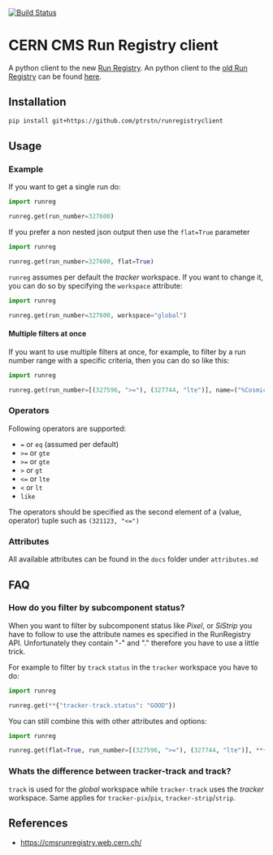[![Build Status](https://travis-ci.com/ptrstn/runregistryclient.svg?branch=master)](https://travis-ci.com/ptrstn/runregistryclient)

# CERN CMS Run Registry client

A python client to the new [Run Registry](https://cmsrunregistry.web.cern.ch/).
An python client to the [old Run Registry]() can be found [here](https://github.com/ptrstn/runregcrawlr/tree/master/runregcrawlr).


## Installation

```bash
pip install git+https://github.com/ptrstn/runregistryclient
```

## Usage

### Example 

If you want to get a single run do:

```python
import runreg

runreg.get(run_number=327600)
```

If you prefer a non nested json output then use the ```flat=True``` parameter

```python
import runreg

runreg.get(run_number=327600, flat=True)
```

```runreg``` assumes per default the *tracker* workspace. If you want to change it, you can do so by specifying the ```workspace``` attribute:

```python
import runreg

runreg.get(run_number=327600, workspace="global")
```

#### Multiple filters at once

If you want to use multiple filters at once, for example, to filter by a run number range with a specific criteria, then you can do so like this:

```python
import runreg

runreg.get(run_number=[(327596, ">="), (327744, "lte")], name=("%Cosmics%", "like"))
```

### Operators

Following operators are supported:

* ```=``` or ```eq``` (assumed per default)
* ```>=``` or ```gte```
* ```>=``` or ```gte```
* ```>``` or ```gt```
* ```<=``` or ```lte```
* ```<``` or ```lt```
* ```like```

The operators should be specified as the second element of a (value, operator) tuple such as ```(321123, "<=")```

### Attributes

All available attributes can be found in the ```docs``` folder under ```attributes.md```

## FAQ

### How do you filter by subcomponent status?

When you want to filter by subcomponent status like *Pixel*, or *SiStrip* you have to follow to use the attribute names es specified in the RunRegistry API.
Unfortunately they contain "-" and "." therefore you have to use a little trick.

For example to filter by ```track``` ```status``` in the ```tracker``` workspace you have to do:

```python
import runreg

runreg.get(**{"tracker-track.status": "GOOD"})
```

You can still combine this with other attributes and options:

```python
import runreg

runreg.get(flat=True, run_number=[(327596, ">="), (327744, "lte")], **{"pix.status": "EXCLUDED", "strip.status":"GOOD"})
```

### Whats the difference between tracker-track and track?

```track``` is used for the *global* workspace while ```tracker-track``` uses the *tracker* workspace. 
Same applies for ```tracker-pix```/```pix```, ```tracker-strip```/```strip```.

## References

* https://cmsrunregistry.web.cern.ch/
